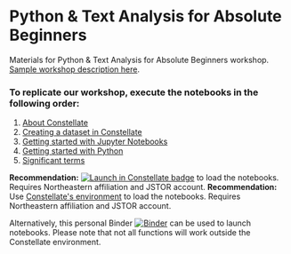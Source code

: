 # Python & Text Analysis for Absolute Beginners

Materials for Python & Text Analysis for Absolute Beginners workshop. [Sample workshop description here](https://northeastern.libcal.com/event/8553317).

<h3>To replicate our workshop, execute the notebooks in the following order:</h3>

1. [About Constellate](https://github.com/ResearchDataServicesNU/Python-TextAnalysis/blob/master/1.AboutConstellate.ipynb)
2. [Creating a dataset in Constellate](https://github.com/ResearchDataServicesNU/Python-TextAnalysis/blob/master/2.CreatingaDatasetinConstellate.ipynb)
3. [Getting started with Jupyter Notebooks](https://github.com/ResearchDataServicesNU/Python-TextAnalysis/blob/master/3.GettingStartedwithJupyterNotebooks.ipynb)
4. [Getting started with Python](https://github.com/ResearchDataServicesNU/Python-TextAnalysis/blob/master/4.GettingStartedwithPython.ipynb)
5. [Significant terms](https://github.com/ResearchDataServicesNU/Python-TextAnalysis/blob/master/5.SignificantTerms.ipynb)


<b>Recommendation:</b> [![Launch in Constellate badge](https://constellate.org/images/constellate-badge.svg)](https://constellate.org/notebook/own/?repo=https://github.com/jasf-/tdm-nbs) to load the notebooks. Requires Northeastern affiliation and JSTOR account.
<b>Recommendation:</b> Use [Constellate's environment](https://constellate.org/notebook/own/) to load the notebooks. Requires Northeastern affiliation and JSTOR account.

Alternatively, this personal Binder [![Binder](https://mybinder.org/badge_logo.svg)](https://mybinder.org/v2/gh/jasf-/tdm-nbs/master) can be used to launch notebooks. Please note that not all functions will work outside the Constellate environment.
